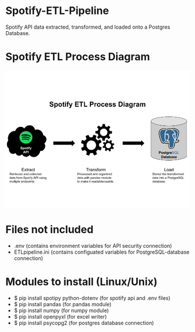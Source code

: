 # Spotify-ETL-Pipeline
Spotify API data extracted, transformed, and loaded onto a Postgres Database.

# Spotify ETL Process Diagram

![ETLProcessDiagram](ETLProcessDiagram.png)

# Files not included
- .env (contains environment variables for API security connection)
- ETLpipeline.ini (contains configuated variables for PostgreSQL-database connection)

# Modules to install (Linux/Unix)
- $ pip install spotipy python-dotenv (for spotify api and .env files)
- $ pip install pandas (for pandas module)
- $ pip install numpy (for numpy module)
- $ pip install openpyxl (for excel writer)
- $ pip install psycopg2 (for postgres database connection)
